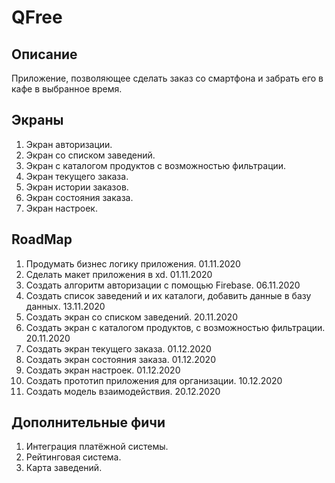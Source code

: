 # QFree
## Описание
Приложение, позволяющее сделать заказ со смартфона и забрать его в кафе в выбранное время.

## Экраны
1. Экран авторизации.
2. Экран со списком заведений.
3. Экран с каталогом продуктов с возможностью фильтрации.
4. Экран текущего заказа.
5. Экран истории заказов.
6. Экран состояния заказа.
7. Экран настроек.

## RoadMap
1. Продумать бизнес логику приложения. 01.11.2020
2. Сделать макет приложения в xd. 01.11.2020 
3. Создать алгоритм авторизации с помощью Firebase. 06.11.2020
4. Создать список заведений и их каталоги, добавить данные в базу данных. 13.11.2020
5. Cоздать экран со списком заведений. 20.11.2020
6. Cоздать экран с каталогом продуктов, с возможностью фильтрации. 20.11.2020
7. Cоздать экран текущего заказа. 01.12.2020
8. Создать экран состояния заказа. 01.12.2020
9. Создать экран настроек. 01.12.2020
10. Создать прототип приложения для организации. 10.12.2020
11. Создать модель взаимодействия. 20.12.2020

## Дополнительные фичи
1. Интеграция платёжной системы.
2. Рейтинговая система.
3. Карта заведений.

